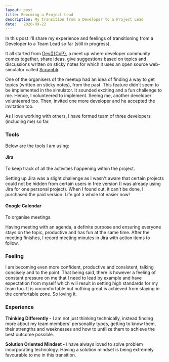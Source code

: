```yaml
---
layout: post
title: Beocming a Project Lead
description: My transition from a Developer to a Project Lead
date:   2020-09-22
---
```

In this post I'll share my experience and feelings of transitioning from a Developer to a Team Lead so far (still in progress).

It all started from [Dev(){CoP}](https://devcop.io/), a meet up where developer community comes together, share ideas, give suggestions based on topics and discussions written on sticky notes for which it uses an open source web-simulator called [Scrumblr](http://scrumblr.ca/).

One of the organisers of the meetup had an idea of finding a way to get topics (written on sticky notes), from the past. This feature didn't seem to be implemented in the simulator. It sounded exciting and a fun challenge to me. Hence, I volunteered to implement. Seeing me, another developer volunteered too. Then, invited one more developer and he accepted the invitation too.

As I love working with others, I have formed team of three developers (including me) so far. 

### Tools

Below are the tools I am using:

#### Jira

To keep track of all the activities happening within the project. 

Setting up Jira was a slight challenge as I wasn't aware that certain projects could not be hidden from certain users in free version (I was already using Jira for one personal project). When I found out, it can't be done, I purchased the paid version. Life got a whole lot easier now!

#### Google Calendar

To organise meetings.

Having meeting with an agenda, a definite purpose and ensuring everyone stays on the topic, productive and has fun at the same time. After the meeting finishes, I record meeting minutes in Jira with action items to follow.

### Feeling
I am becoming even more confident, productive and consistent, talking concisely and to the point. That being said, there is however a feeling of constant pressure on me that I need to lead by example and have expectation from myself which will result in setting high standards for my team too. It is uncomfortable but nothing great is achieved from staying in the comfortable zone. So loving it.

### Experience

**Thinking Differently -** I am not just thinking technically, instead finding more about my team members' personality types, getting to know them, their strengths and weeknesses and how to untilize them to achieve the best outcome possible.

**Solution Oriented Mindset -** I have always loved to solve problem incorporating technology. Having a solution mindset is being extremely favourable to me in this transition.












